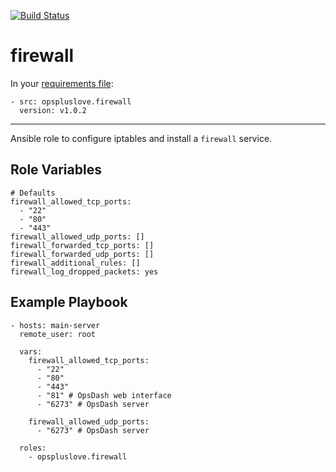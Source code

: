 [![Build Status](https://travis-ci.org/opspluslove/ansible-firewall.svg?branch=master)](https://travis-ci.org/opspluslove/ansible-firewall)

firewall
=========

In your [requirements file](https://galaxy.ansible.com/intro):

```
- src: opspluslove.firewall
  version: v1.0.2
```

----

Ansible role to configure iptables and install a `firewall` service.

Role Variables
--------------

```
# Defaults
firewall_allowed_tcp_ports:
  - "22"
  - "80"
  - "443"
firewall_allowed_udp_ports: []
firewall_forwarded_tcp_ports: []
firewall_forwarded_udp_ports: []
firewall_additional_rules: []
firewall_log_dropped_packets: yes
```

Example Playbook
----------------

```
- hosts: main-server
  remote_user: root

  vars:
    firewall_allowed_tcp_ports:
      - "22"
      - "80"
      - "443"
      - "81" # OpsDash web interface
      - "6273" # OpsDash server

    firewall_allowed_udp_ports:
      - "6273" # OpsDash server

  roles:
    - opspluslove.firewall
```
